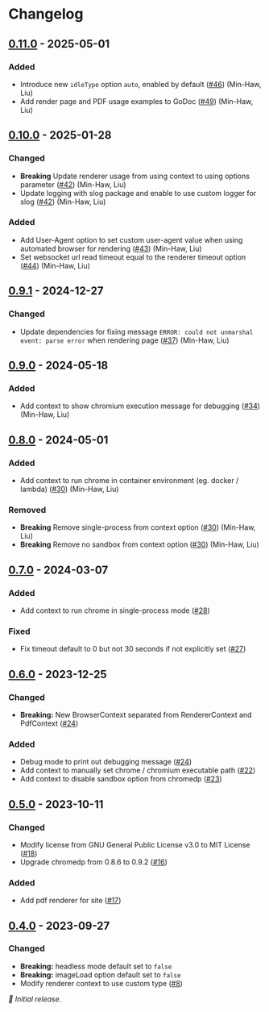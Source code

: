 # Changelog

## [0.11.0] - 2025-05-01

### Added

- Introduce new `idleType` option `auto`, enabled by default ([#46](https://github.com/liuminhaw/renderer/pull/46)) (Min-Haw, Liu)
- Add render page and PDF usage examples to GoDoc ([#49](https://github.com/liuminhaw/renderer/pull/49)) (Min-Haw, Liu)

## [0.10.0] - 2025-01-28

### Changed

- **Breaking** Update renderer usage from using context to using options parameter ([#42](https://github.com/liuminhaw/renderer/pull/42)) (Min-Haw, Liu)
- Update logging with slog package and enable to use custom logger for slog ([#42](https://github.com/liuminhaw/renderer/pull/42)) (Min-Haw, Liu)

### Added

- Add User-Agent option to set custom user-agent value when using automated browser for rendering ([#43](https://github.com/liuminhaw/renderer/pull/43)) (Min-Haw, Liu)
- Set websocket url read timeout equal to the renderer timeout option ([#44](https://github.com/liuminhaw/renderer/pull/44)) (Min-Haw, Liu)

## [0.9.1] - 2024-12-27

### Changed

- Update dependencies for fixing message `ERROR: could not unmarshal event: parse error` when rendering page ([#37](https://github.com/liuminhaw/renderer/pull/37)) (Min-Haw, Liu)

## [0.9.0] - 2024-05-18

### Added

- Add context to show chromium execution message for debugging ([#34](https://github.com/liuminhaw/renderer/pull/34)) (Min-Haw, Liu)

## [0.8.0] - 2024-05-01

### Added

- Add context to run chrome in container environment (eg. docker / lambda) ([#30](https://github.com/liuminhaw/renderer/pull/30)) (Min-Haw, Liu)

### Removed

- **Breaking** Remove single-process from context option ([#30](https://github.com/liuminhaw/renderer/pull/30)) (Min-Haw, Liu)
- **Breaking** Remove no sandbox from context option ([#30](https://github.com/liuminhaw/renderer/pull/30)) (Min-Haw, Liu)

## [0.7.0] - 2024-03-07

### Added

- Add context to run chrome in single-process mode ([#28](https://github.com/liuminhaw/renderer/pull/28))

### Fixed

- Fix timeout default to 0 but not 30 seconds if not explicitly set ([#27](https://github.com/liuminhaw/renderer/pull/27))

## [0.6.0] - 2023-12-25

### Changed

- **Breaking:** New BrowserContext separated from RendererContext and PdfContext ([#24](https://github.com/liuminhaw/renderer/pull/24))

### Added

- Debug mode to print out debugging message ([#24](https://github.com/liuminhaw/renderer/pull/24))
- Add context to manually set chrome / chromium executable path ([#22](https://github.com/liuminhaw/renderer/pull/22))
- Add context to disable sandbox option from chromedp ([#23](https://github.com/liuminhaw/renderer/pull/23))

## [0.5.0] - 2023-10-11

### Changed

- Modify license from GNU General Public License v3.0 to MIT License ([#18](https://github.com/liuminhaw/renderer/pull/18))
- Upgrade chromedp from 0.8.6 to 0.9.2  ([#16](https://github.com/liuminhaw/renderer/pull/16))

### Added

- Add pdf renderer for site ([#17](https://github.com/liuminhaw/renderer/pull/17))

## [0.4.0] - 2023-09-27

### Changed

- **Breaking:** headless mode default set to `false`
- **Breaking:** imageLoad option default set to `false`
- Modify renderer context to use custom type ([#8](https://github.com/liuminhaw/renderer/pull/8))

_:seedling: Initial release._

[0.11.0]: https://github.com/liuminhaw/renderer/releases/tag/v0.11.0

[0.10.0]: https://github.com/liuminhaw/renderer/releases/tag/v0.10.0

[0.9.1]: https://github.com/liuminhaw/renderer/releases/tag/v0.9.1

[0.9.0]: https://github.com/liuminhaw/renderer/releases/tag/v0.9.0

[0.8.0]: https://github.com/liuminhaw/renderer/releases/tag/v0.8.0

[0.7.0]: https://github.com/liuminhaw/renderer/releases/tag/v0.7.0

[0.6.0]: https://github.com/liuminhaw/renderer/releases/tag/v0.6.0

[0.5.0]: https://github.com/liuminhaw/renderer/releases/tag/v0.5.0

[0.4.0]: https://github.com/liuminhaw/renderer/releases/tag/v0.4.0
